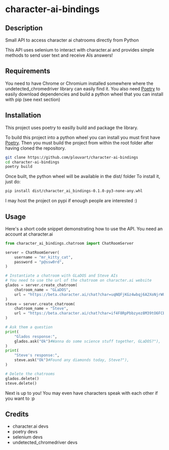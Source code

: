 # character-ai-bindings

## Description

Small API to access character ai chatrooms directly from Python

This API uses selenium to interact with character.ai and
provides simple methods to send user text and receive AIs answers!


## Requirements

You need to have Chrome or Chromium installed somewhere where the undetected\_chromedriver library
can easily find it.
You also need [Poetry](https://python-poetry.org/) to easily download dependencies and build a python wheel
that you can install with pip (see next section)

## Installation

This project uses poetry to easilly build and package the library.

To build this project into a python wheel you can install you must first have [Poetry](https://python-poetry.org/).
Then you must build the project from within the root folder after having cloned the repository.

```bash
git clone https://github.com/plouvart/character-ai-bindings
cd character-ai-bindings
poetry build
```

Once built, the python wheel will be available in the dist/ folder
To install it, just do:

```bash
pip install dist/character_ai_bindings-0.1.0-py3-none-any.whl
```

I may host the project on pypi if enough people are interested :)

## Usage

Here's a short code snippet demonstrating how to use the API.
You need an account at character.ai

```python
from character_ai_bindings.chatroom import ChatRoomServer

server = ChatRoomServer(
	username = "mr_kitty_cat",
	password = "p@ssw0rd",
)

# Instantiate a chatroom with GLaDOS and Steve AIs
# You need to use the url of the chatroom on character.ai website
glados = server.create_chatroom(
	chatroom_name = "GLaDOS",
	url = "https://beta.character.ai/chat?char=uqNQFjKGz4wbqj6A2XoNjrWUq0yQQdKgHkI92aZxsxA",
)
steve = server.create_chatroom(
	chatroom_name = "Steve",
	url = "https://beta.character.ai/chat?char=if4F8RpPbbzyez8M39tO6FCBmadFaDQdhzKRezAYfi0",
)

# Ask them a question
print(
	"Glados response:",
	glados.ask("Ok")#Wanna do some science stuff together, GLaDOS?"),
)
print(
	"Steve's response:",
	steve.ask("Ok")#Found any diamonds today, Steve?"),
)

# Delete the chatrooms
glados.delete()
steve.delete()
```

Next is up to you!
You may even have characters speak with each other if you want to :p

## Credits

- character.ai devs
- poetry devs
- selenium devs
- undetected\_chromedriver devs
